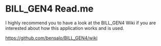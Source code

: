 # BILL_GEN4 Read.me

I highly recommend you to have a look at the BILL_GEN4 Wiki if you are interested about how this application works and is used. 

https://github.com/bensalo/BILL_GEN4/wiki



